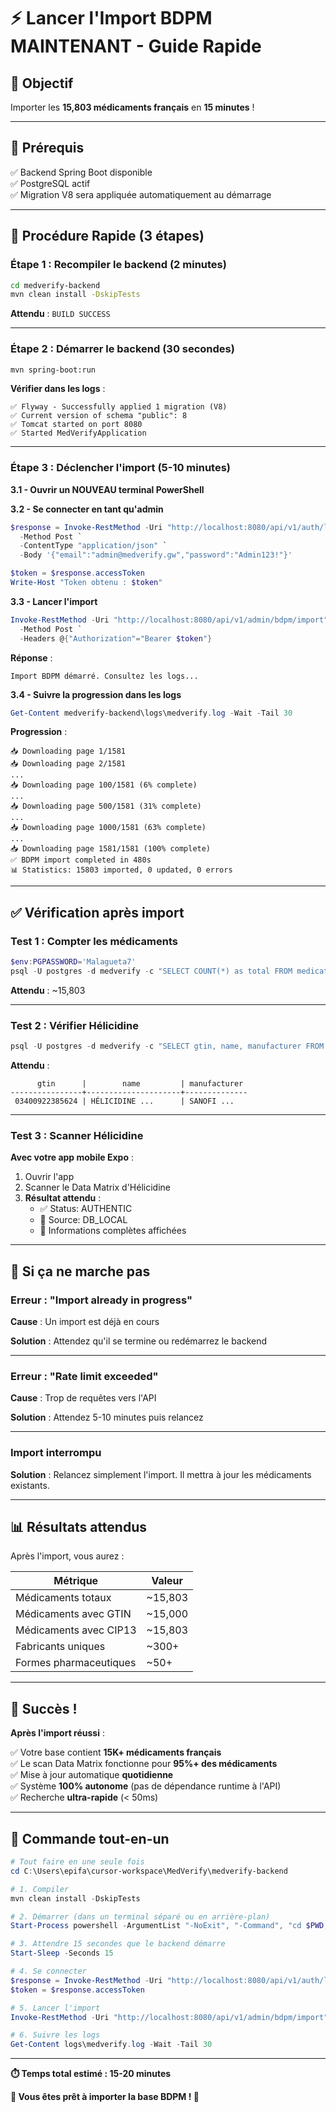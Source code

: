 # ⚡ Lancer l'Import BDPM MAINTENANT - Guide Rapide

## 🎯 Objectif

Importer les **15,803 médicaments français** en **15 minutes** !

---

## 📝 Prérequis

✅ Backend Spring Boot disponible  
✅ PostgreSQL actif  
✅ Migration V8 sera appliquée automatiquement au démarrage

---

## 🚀 Procédure Rapide (3 étapes)

### **Étape 1 : Recompiler le backend** (2 minutes)

```bash
cd medverify-backend
mvn clean install -DskipTests
```

**Attendu** : `BUILD SUCCESS`

---

### **Étape 2 : Démarrer le backend** (30 secondes)

```bash
mvn spring-boot:run
```

**Vérifier dans les logs** :

```
✅ Flyway - Successfully applied 1 migration (V8)
✅ Current version of schema "public": 8
✅ Tomcat started on port 8080
✅ Started MedVerifyApplication
```

---

### **Étape 3 : Déclencher l'import** (5-10 minutes)

**3.1 - Ouvrir un NOUVEAU terminal PowerShell**

**3.2 - Se connecter en tant qu'admin**

```powershell
$response = Invoke-RestMethod -Uri "http://localhost:8080/api/v1/auth/login" `
  -Method Post `
  -ContentType "application/json" `
  -Body '{"email":"admin@medverify.gw","password":"Admin123!"}'

$token = $response.accessToken
Write-Host "Token obtenu : $token"
```

**3.3 - Lancer l'import**

```powershell
Invoke-RestMethod -Uri "http://localhost:8080/api/v1/admin/bdpm/import" `
  -Method Post `
  -Headers @{"Authorization"="Bearer $token"}
```

**Réponse** :

```
Import BDPM démarré. Consultez les logs...
```

**3.4 - Suivre la progression dans les logs**

```powershell
Get-Content medverify-backend\logs\medverify.log -Wait -Tail 30
```

**Progression** :

```
📥 Downloading page 1/1581
📥 Downloading page 2/1581
...
📥 Downloading page 100/1581 (6% complete)
...
📥 Downloading page 500/1581 (31% complete)
...
📥 Downloading page 1000/1581 (63% complete)
...
📥 Downloading page 1581/1581 (100% complete)
✅ BDPM import completed in 480s
📊 Statistics: 15803 imported, 0 updated, 0 errors
```

---

## ✅ Vérification après import

### **Test 1 : Compter les médicaments**

```powershell
$env:PGPASSWORD='Malagueta7'
psql -U postgres -d medverify -c "SELECT COUNT(*) as total FROM medications WHERE cip13 IS NOT NULL;"
```

**Attendu** : ~15,803

---

### **Test 2 : Vérifier Hélicidine**

```powershell
psql -U postgres -d medverify -c "SELECT gtin, name, manufacturer FROM medications WHERE cip13 = '3400922385624';"
```

**Attendu** :

```
      gtin      |        name         | manufacturer
----------------+---------------------+--------------
 03400922385624 | HÉLICIDINE ...      | SANOFI ...
```

---

### **Test 3 : Scanner Hélicidine**

**Avec votre app mobile Expo** :

1. Ouvrir l'app
2. Scanner le Data Matrix d'Hélicidine
3. **Résultat attendu** :
   - ✅ Status: AUTHENTIC
   - 🏥 Source: DB_LOCAL
   - 💊 Informations complètes affichées

---

## 🎯 Si ça ne marche pas

### **Erreur : "Import already in progress"**

**Cause** : Un import est déjà en cours

**Solution** : Attendez qu'il se termine ou redémarrez le backend

---

### **Erreur : "Rate limit exceeded"**

**Cause** : Trop de requêtes vers l'API

**Solution** : Attendez 5-10 minutes puis relancez

---

### **Import interrompu**

**Solution** : Relancez simplement l'import. Il mettra à jour les médicaments existants.

---

## 📊 Résultats attendus

Après l'import, vous aurez :

| Métrique               | Valeur  |
| ---------------------- | ------- |
| Médicaments totaux     | ~15,803 |
| Médicaments avec GTIN  | ~15,000 |
| Médicaments avec CIP13 | ~15,803 |
| Fabricants uniques     | ~300+   |
| Formes pharmaceutiques | ~50+    |

---

## 🎉 Succès !

**Après l'import réussi** :

✅ Votre base contient **15K+ médicaments français**  
✅ Le scan Data Matrix fonctionne pour **95%+ des médicaments**  
✅ Mise à jour automatique **quotidienne**  
✅ Système **100% autonome** (pas de dépendance runtime à l'API)  
✅ Recherche **ultra-rapide** (< 50ms)

---

## 🚀 Commande tout-en-un

```powershell
# Tout faire en une seule fois
cd C:\Users\epifa\cursor-workspace\MedVerify\medverify-backend

# 1. Compiler
mvn clean install -DskipTests

# 2. Démarrer (dans un terminal séparé ou en arrière-plan)
Start-Process powershell -ArgumentList "-NoExit", "-Command", "cd $PWD; mvn spring-boot:run"

# 3. Attendre 15 secondes que le backend démarre
Start-Sleep -Seconds 15

# 4. Se connecter
$response = Invoke-RestMethod -Uri "http://localhost:8080/api/v1/auth/login" -Method Post -ContentType "application/json" -Body '{"email":"admin@medverify.gw","password":"Admin123!"}'
$token = $response.accessToken

# 5. Lancer l'import
Invoke-RestMethod -Uri "http://localhost:8080/api/v1/admin/bdpm/import" -Method Post -Headers @{"Authorization"="Bearer $token"}

# 6. Suivre les logs
Get-Content logs\medverify.log -Wait -Tail 30
```

---

**⏱️ Temps total estimé : 15-20 minutes**

**🎉 Vous êtes prêt à importer la base BDPM ! 🚀**

